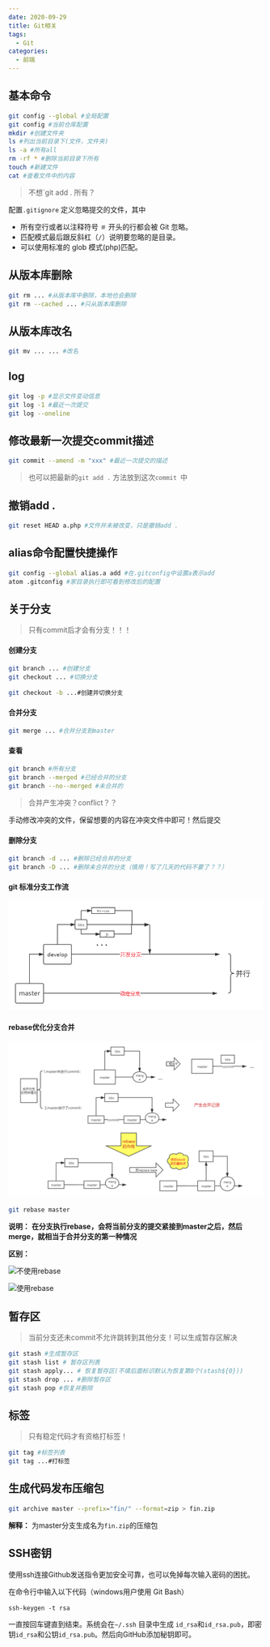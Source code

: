 ```yaml
---
date: 2020-09-29
title: Git相关
tags:
  - Git
categories:
  - 前端
---
```


## 基本命令

```bash
git config --global #全局配置
git config #当前仓库配置
mkdir #创建文件夹
ls #列出当前目录下(文件，文件夹)
ls -a #所有all
rm -rf * #删除当前目录下所有
touch #新建文件
cat #查看文件中的内容
```

> 不想`git add . 所有？

 配置`.gitignore` 定义忽略提交的文件，其中

- 所有空行或者以注释符号 `＃` 开头的行都会被 Git 忽略。
- 匹配模式最后跟反斜杠（`/`）说明要忽略的是目录。
- 可以使用标准的 glob 模式(php)匹配。

## 从版本库删除

```bash
git rm ... #从版本库中删除，本地也会删除
git rm --cached ... #只从版本库删除 
```

## 从版本库改名

```bash
git mv ... ... #改名
```

## log

```bash
git log -p #显示文件变动信息
git log -1 #最近一次提交
git log --oneline
```

## 修改最新一次提交commit描述

```bash
git commit --amend -m "xxx" #最近一次提交的描述
```

> 也可以把最新的`git add .` 方法放到这次`commit `中

## 撤销add .

```bash
git reset HEAD a.php #文件并未被改变，只是撤销add .
```

## alias命令配置快捷操作

```bash
git config --global alias.a add #在.gitconfig中设置a表示add
atom .gitconfig #家目录执行即可看到修改后的配置  
```

## 关于分支

> 只有commit后才会有分支！！！

#### 创建分支

```bash
git branch ... #创建分支
git checkout ... #切换分支
```

```bash
git checkout -b ...#创建并切换分支
```

#### 合并分支

```bash
git merge ... #合并分支到master
```

#### 查看

```bash
git branch #所有分支
git branch --merged #已经合并的分支
git branch --no--merged #未合并的
```

> 合并产生冲突？conflict？？

手动修改冲突的文件，保留想要的内容在冲突文件中即可！然后提交

#### 删除分支

```bash
git branch -d ... #删除已经合并的分支
git branch -D ... #删除未合并的分支（慎用！写了几天的代码不要了？？）
```

#### git 标准分支工作流

![git标准分支操作工作流](index.assets/202204121726620.png)

#### rebase优化分支合并

![rebase优化分支合并](index.assets/20200929210802.png)

```bash
git rebase master
```

**说明：** **在分支执行rebase，会将当前分支的提交紧接到master之后，然后merge，就相当于合并分支的第一种情况**

**区别：**

![不使用rebase](https://gitee.com/fintinger/figure-bed/raw/master//images/20200929213132.png)

![使用rebase](https://gitee.com/fintinger/figure-bed/raw/master//images/20200929213316.png)

## 暂存区

> 当前分支还未commit不允许跳转到其他分支！可以生成暂存区解决

```bash
git stash #生成暂存区
git stash list # 暂存区列表
git stash apply... # 恢复暂存区(不填后面标识默认为恢复第0个(stash${0}))
git stash drop ... #删除暂存区
git stash pop #恢复并删除
```

## 标签

> 只有稳定代码才有资格打标签！

```bash
git tag #标签列表
git tag ...#打标签
```

## 生成代码发布压缩包

```bash
git archive master --prefix="fin/" --format=zip > fin.zip
```

**解释：** 为master分支生成名为`fin.zip`的压缩包

## SSH密钥

使用ssh连接Github发送指令更加安全可靠，也可以免掉每次输入密码的困扰。

在命令行中输入以下代码（windows用户使用 Git Bash）

```text
ssh-keygen -t rsa
```

一直按回车键直到结束。系统会在`~/.ssh` 目录中生成 `id_rsa`和`id_rsa.pub`，即密钥`id_rsa`和公钥`id_rsa.pub`。然后向GitHub添加秘钥即可。